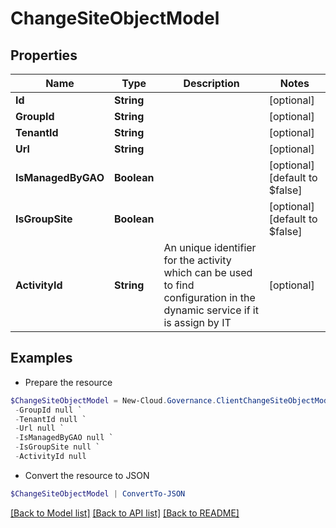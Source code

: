 # ChangeSiteObjectModel
## Properties

Name | Type | Description | Notes
------------ | ------------- | ------------- | -------------
**Id** | **String** |  | [optional] 
**GroupId** | **String** |  | [optional] 
**TenantId** | **String** |  | [optional] 
**Url** | **String** |  | [optional] 
**IsManagedByGAO** | **Boolean** |  | [optional] [default to $false]
**IsGroupSite** | **Boolean** |  | [optional] [default to $false]
**ActivityId** | **String** | An unique identifier for the activity which can be used to find configuration in the dynamic service if it is assign by IT | [optional] 

## Examples

- Prepare the resource
```powershell
$ChangeSiteObjectModel = New-Cloud.Governance.ClientChangeSiteObjectModel  -Id null `
 -GroupId null `
 -TenantId null `
 -Url null `
 -IsManagedByGAO null `
 -IsGroupSite null `
 -ActivityId null
```

- Convert the resource to JSON
```powershell
$ChangeSiteObjectModel | ConvertTo-JSON
```

[[Back to Model list]](../README.md#documentation-for-models) [[Back to API list]](../README.md#documentation-for-api-endpoints) [[Back to README]](../README.md)

